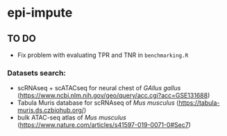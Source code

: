 # epi-impute

## TO DO
+ Fix problem with evaluating TPR and TNR in `benchmarking.R`

### Datasets search:
+ scRNAseq + scATACseq for neural chest of _GAllus gallus_ (https://www.ncbi.nlm.nih.gov/geo/query/acc.cgi?acc=GSE131688)
+ Tabula Muris database for scRNAseq of _Mus musculus_ (https://tabula-muris.ds.czbiohub.org/)
+ bulk ATAC-seq atlas of _Mus musculus_ (https://www.nature.com/articles/s41597-019-0071-0#Sec7)
